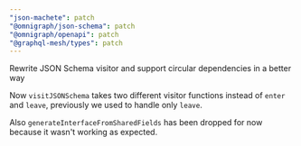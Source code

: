 ```yaml
---
"json-machete": patch
"@omnigraph/json-schema": patch
"@omnigraph/openapi": patch
"@graphql-mesh/types": patch
---
```


Rewrite JSON Schema visitor and support circular dependencies in a better way

Now `visitJSONSchema` takes two different visitor functions instead of `enter` and `leave`, previously we used to handle only `leave`.

Also `generateInterfaceFromSharedFields` has been dropped for now because it wasn't working as expected.

